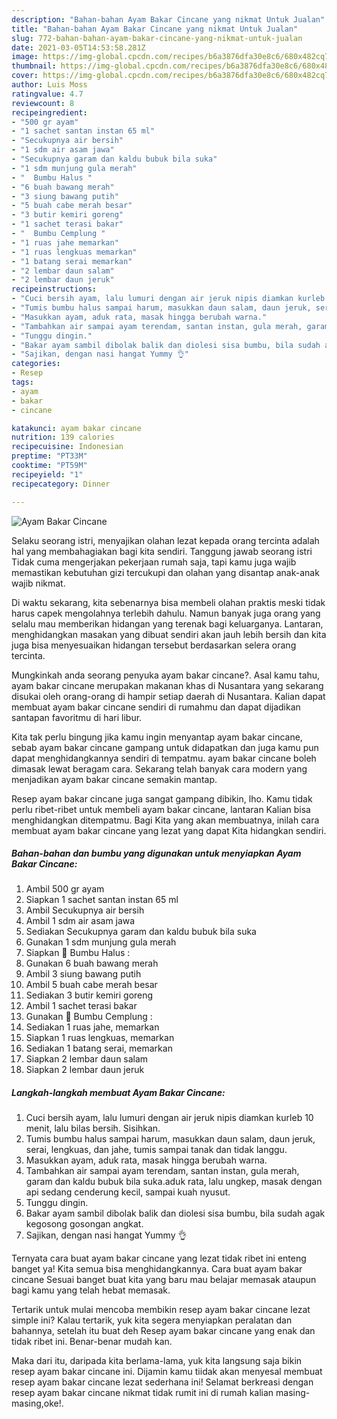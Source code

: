 ```yaml
---
description: "Bahan-bahan Ayam Bakar Cincane yang nikmat Untuk Jualan"
title: "Bahan-bahan Ayam Bakar Cincane yang nikmat Untuk Jualan"
slug: 772-bahan-bahan-ayam-bakar-cincane-yang-nikmat-untuk-jualan
date: 2021-03-05T14:53:58.281Z
image: https://img-global.cpcdn.com/recipes/b6a3876dfa30e8c6/680x482cq70/ayam-bakar-cincane-foto-resep-utama.jpg
thumbnail: https://img-global.cpcdn.com/recipes/b6a3876dfa30e8c6/680x482cq70/ayam-bakar-cincane-foto-resep-utama.jpg
cover: https://img-global.cpcdn.com/recipes/b6a3876dfa30e8c6/680x482cq70/ayam-bakar-cincane-foto-resep-utama.jpg
author: Luis Moss
ratingvalue: 4.7
reviewcount: 8
recipeingredient:
- "500 gr ayam"
- "1 sachet santan instan 65 ml"
- "Secukupnya air bersih"
- "1 sdm air asam jawa"
- "Secukupnya garam dan kaldu bubuk bila suka"
- "1 sdm munjung gula merah"
- "  Bumbu Halus "
- "6 buah bawang merah"
- "3 siung bawang putih"
- "5 buah cabe merah besar"
- "3 butir kemiri goreng"
- "1 sachet terasi bakar"
- "  Bumbu Cemplung "
- "1 ruas jahe memarkan"
- "1 ruas lengkuas memarkan"
- "1 batang serai memarkan"
- "2 lembar daun salam"
- "2 lembar daun jeruk"
recipeinstructions:
- "Cuci bersih ayam, lalu lumuri dengan air jeruk nipis diamkan kurleb 10 menit, lalu bilas bersih. Sisihkan."
- "Tumis bumbu halus sampai harum, masukkan daun salam, daun jeruk, serai, lengkuas, dan jahe, tumis sampai tanak dan tidak langgu."
- "Masukkan ayam, aduk rata, masak hingga berubah warna."
- "Tambahkan air sampai ayam terendam, santan instan, gula merah, garam dan kaldu bubuk bila suka.aduk rata, lalu ungkep, masak dengan api sedang cenderung kecil, sampai kuah nyusut."
- "Tunggu dingin."
- "Bakar ayam sambil dibolak balik dan diolesi sisa bumbu, bila sudah agak kegosong gosongan angkat."
- "Sajikan, dengan nasi hangat Yummy 👌"
categories:
- Resep
tags:
- ayam
- bakar
- cincane

katakunci: ayam bakar cincane 
nutrition: 139 calories
recipecuisine: Indonesian
preptime: "PT33M"
cooktime: "PT59M"
recipeyield: "1"
recipecategory: Dinner

---
```



![Ayam Bakar Cincane](https://img-global.cpcdn.com/recipes/b6a3876dfa30e8c6/680x482cq70/ayam-bakar-cincane-foto-resep-utama.jpg)

Selaku seorang istri, menyajikan olahan lezat kepada orang tercinta adalah hal yang membahagiakan bagi kita sendiri. Tanggung jawab seorang istri Tidak cuma mengerjakan pekerjaan rumah saja, tapi kamu juga wajib memastikan kebutuhan gizi tercukupi dan olahan yang disantap anak-anak wajib nikmat.

Di waktu  sekarang, kita sebenarnya bisa membeli olahan praktis meski tidak harus capek mengolahnya terlebih dahulu. Namun banyak juga orang yang selalu mau memberikan hidangan yang terenak bagi keluarganya. Lantaran, menghidangkan masakan yang dibuat sendiri akan jauh lebih bersih dan kita juga bisa menyesuaikan hidangan tersebut berdasarkan selera orang tercinta. 



Mungkinkah anda seorang penyuka ayam bakar cincane?. Asal kamu tahu, ayam bakar cincane merupakan makanan khas di Nusantara yang sekarang disukai oleh orang-orang di hampir setiap daerah di Nusantara. Kalian dapat membuat ayam bakar cincane sendiri di rumahmu dan dapat dijadikan santapan favoritmu di hari libur.

Kita tak perlu bingung jika kamu ingin menyantap ayam bakar cincane, sebab ayam bakar cincane gampang untuk didapatkan dan juga kamu pun dapat menghidangkannya sendiri di tempatmu. ayam bakar cincane boleh dimasak lewat beragam cara. Sekarang telah banyak cara modern yang menjadikan ayam bakar cincane semakin mantap.

Resep ayam bakar cincane juga sangat gampang dibikin, lho. Kamu tidak perlu ribet-ribet untuk membeli ayam bakar cincane, lantaran Kalian bisa menghidangkan ditempatmu. Bagi Kita yang akan membuatnya, inilah cara membuat ayam bakar cincane yang lezat yang dapat Kita hidangkan sendiri.

<!--inarticleads1-->

##### Bahan-bahan dan bumbu yang digunakan untuk menyiapkan Ayam Bakar Cincane:

1. Ambil 500 gr ayam
1. Siapkan 1 sachet santan instan 65 ml
1. Ambil Secukupnya air bersih
1. Ambil 1 sdm air asam jawa
1. Sediakan Secukupnya garam dan kaldu bubuk bila suka
1. Gunakan 1 sdm munjung gula merah
1. Siapkan  🧄 Bumbu Halus :
1. Gunakan 6 buah bawang merah
1. Ambil 3 siung bawang putih
1. Ambil 5 buah cabe merah besar
1. Sediakan 3 butir kemiri goreng
1. Ambil 1 sachet terasi bakar
1. Gunakan  🍃 Bumbu Cemplung :
1. Sediakan 1 ruas jahe, memarkan
1. Siapkan 1 ruas lengkuas, memarkan
1. Sediakan 1 batang serai, memarkan
1. Siapkan 2 lembar daun salam
1. Siapkan 2 lembar daun jeruk




<!--inarticleads2-->

##### Langkah-langkah membuat Ayam Bakar Cincane:

1. Cuci bersih ayam, lalu lumuri dengan air jeruk nipis diamkan kurleb 10 menit, lalu bilas bersih. Sisihkan.
1. Tumis bumbu halus sampai harum, masukkan daun salam, daun jeruk, serai, lengkuas, dan jahe, tumis sampai tanak dan tidak langgu.
1. Masukkan ayam, aduk rata, masak hingga berubah warna.
1. Tambahkan air sampai ayam terendam, santan instan, gula merah, garam dan kaldu bubuk bila suka.aduk rata, lalu ungkep, masak dengan api sedang cenderung kecil, sampai kuah nyusut.
1. Tunggu dingin.
1. Bakar ayam sambil dibolak balik dan diolesi sisa bumbu, bila sudah agak kegosong gosongan angkat.
1. Sajikan, dengan nasi hangat Yummy 👌




Ternyata cara buat ayam bakar cincane yang lezat tidak ribet ini enteng banget ya! Kita semua bisa menghidangkannya. Cara buat ayam bakar cincane Sesuai banget buat kita yang baru mau belajar memasak ataupun bagi kamu yang telah hebat memasak.

Tertarik untuk mulai mencoba membikin resep ayam bakar cincane lezat simple ini? Kalau tertarik, yuk kita segera menyiapkan peralatan dan bahannya, setelah itu buat deh Resep ayam bakar cincane yang enak dan tidak ribet ini. Benar-benar mudah kan. 

Maka dari itu, daripada kita berlama-lama, yuk kita langsung saja bikin resep ayam bakar cincane ini. Dijamin kamu tiidak akan menyesal membuat resep ayam bakar cincane lezat sederhana ini! Selamat berkreasi dengan resep ayam bakar cincane nikmat tidak rumit ini di rumah kalian masing-masing,oke!.

